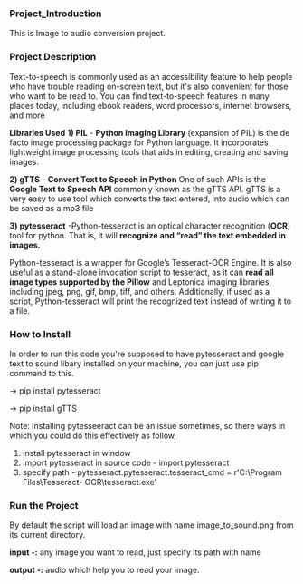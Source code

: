 ### Project_Introduction
This is Image to audio conversion project.

### Project Description
Text-to-speech is commonly used as an accessibility feature to help people who have trouble reading on-screen text, but it's also convenient for those who want to be read to. You can find text-to-speech features in many places today, including ebook readers, word processors, internet browsers, and more

**Libraries Used**
**1) PIL** - **Python Imaging Library** (expansion of PIL) is the de facto image processing package for Python language. It incorporates lightweight image processing tools that aids in editing, creating and saving images.

**2) gTTS** - **Convert Text to Speech in Python** One of such APIs is the **Google Text to Speech API** commonly known as the gTTS API. gTTS is a very easy to use tool which converts the text entered, into audio which can be saved as a mp3 file

**3) pytesseract** -Python-tesseract is an optical character recognition (**OCR**) tool for python. That is, it will **recognize and “read” the text embedded in images.**

Python-tesseract is a wrapper for Google’s Tesseract-OCR Engine. It is also useful as a stand-alone invocation script to tesseract, as it can **read all image types supported by the Pillow** and Leptonica imaging libraries, including jpeg, png, gif, bmp, tiff, and others. Additionally, if used as a script, Python-tesseract will print the recognized text instead of writing it to a file.
### How to Install 

In order to run this code you're supposed to have pytesseract and google text to sound libary installed on your machine, you can just use pip command to this.

-> pip install pytesseract

-> pip install gTTS

Note: Installing pytesseeract can be an issue sometimes, so there ways in which you could do this effectively as follow,

1) install pytesseract in window
2) import pytesseract in source code - import pytesseract
3) specify path - pytesseract.pytesseract.tesseract_cmd = r'C:\Program Files\Tesseract-   OCR\tesseract.exe'

### Run the Project
By default the script will load an image with name image_to_sound.png from its current directory. 

**input -:** any image you want to read, just specify its path with name

**output -:** audio which help you to read your image.




